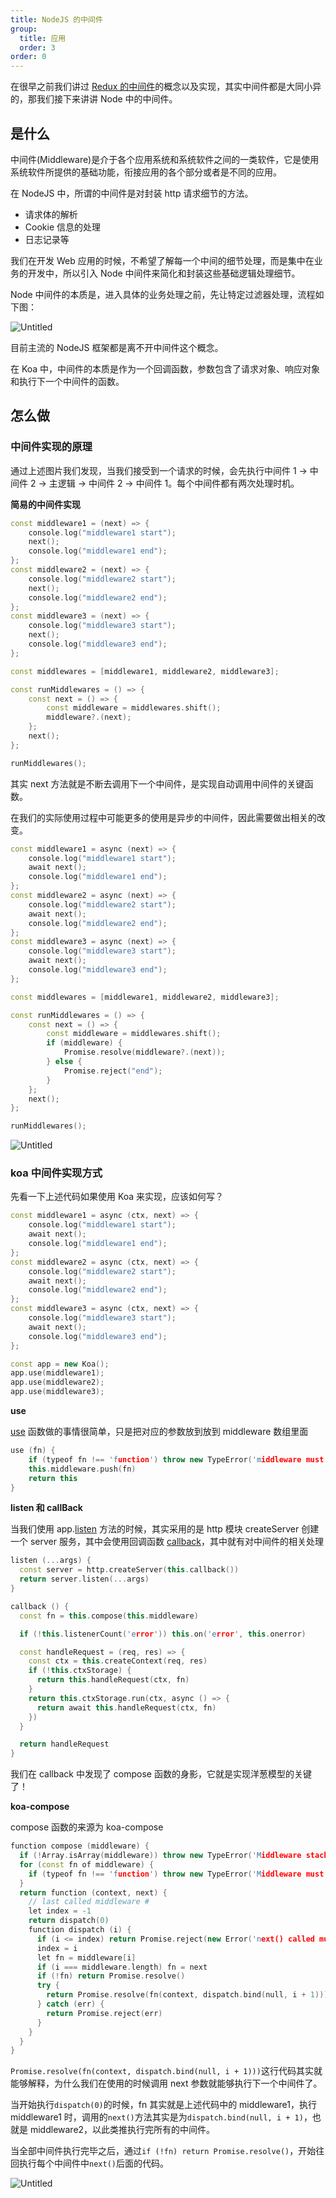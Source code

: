 ```yaml
---
title: NodeJS 的中间件
group:
  title: 应用
  order: 3
order: 0
---
```


在很早之前我们讲过 [Redux 的中间件](/react/redux#redux-middleware)的概念以及实现，其实中间件都是大同小异的，那我们接下来讲讲 Node 中的中间件。

## 是什么

中间件(Middleware)是介于各个应用系统和系统软件之间的一类软件，它是使用系统软件所提供的基础功能，衔接应用的各个部分或者是不同的应用。

在 NodeJS 中，所谓的中间件是对封装 http 请求细节的方法。

- 请求体的解析
- Cookie 信息的处理
- 日志记录等

我们在开发 Web 应用的时候，不希望了解每一个中间的细节处理，而是集中在业务的开发中，所以引入 Node 中间件来简化和封装这些基础逻辑处理细节。

Node 中间件的本质是，进入具体的业务处理之前，先让特定过滤器处理，流程如下图：

![Untitled](/blog/imgs/middlewareForNodeJS/Untitled.png)

目前主流的 NodeJS 框架都是离不开中间件这个概念。

在 Koa 中，中间件的本质是作为一个回调函数，参数包含了请求对象、响应对象和执行下一个中间件的函数。

## 怎么做

### 中间件实现的原理

通过上述图片我们发现，当我们接受到一个请求的时候，会先执行中间件 1 → 中间件 2 → 主逻辑 → 中间件 2 → 中间件 1。每个中间件都有两次处理时机。

**简易的中间件实现**

```cpp
const middleware1 = (next) => {
    console.log("middleware1 start");
    next();
    console.log("middleware1 end");
};
const middleware2 = (next) => {
    console.log("middleware2 start");
    next();
    console.log("middleware2 end");
};
const middleware3 = (next) => {
    console.log("middleware3 start");
    next();
    console.log("middleware3 end");
};

const middlewares = [middleware1, middleware2, middleware3];

const runMiddlewares = () => {
    const next = () => {
        const middleware = middlewares.shift();
        middleware?.(next);
    };
    next();
};

runMiddlewares();
```

其实 next 方法就是不断去调用下一个中间件，是实现自动调用中间件的关键函数。

在我们的实际使用过程中可能更多的使用是异步的中间件，因此需要做出相关的改变。

```cpp
const middleware1 = async (next) => {
    console.log("middleware1 start");
    await next();
    console.log("middleware1 end");
};
const middleware2 = async (next) => {
    console.log("middleware2 start");
    await next();
    console.log("middleware2 end");
};
const middleware3 = async (next) => {
    console.log("middleware3 start");
    await next();
    console.log("middleware3 end");
};

const middlewares = [middleware1, middleware2, middleware3];

const runMiddlewares = () => {
    const next = () => {
        const middleware = middlewares.shift();
        if (middleware) {
            Promise.resolve(middleware?.(next));
        } else {
            Promise.reject("end");
        }
    };
    next();
};

runMiddlewares();
```

![Untitled](/blog/imgs/middlewareForNodeJS/Untitled%201.png)

### koa 中间件实现方式

先看一下上述代码如果使用 Koa 来实现，应该如何写？

```cpp
const middleware1 = async (ctx, next) => {
    console.log("middleware1 start");
    await next();
    console.log("middleware1 end");
};
const middleware2 = async (ctx, next) => {
    console.log("middleware2 start");
    await next();
    console.log("middleware2 end");
};
const middleware3 = async (ctx, next) => {
    console.log("middleware3 start");
    await next();
    console.log("middleware3 end");
};

const app = new Koa();
app.use(middleware1);
app.use(middleware2);
app.use(middleware3);
```

**use**

[use](https://github.com/koajs/koa/blob/master/lib/application.js#L140) 函数做的事情很简单，只是把对应的参数放到放到 middleware 数组里面

```cpp
use (fn) {
	if (typeof fn !== 'function') throw new TypeError('middleware must be a function!')
	this.middleware.push(fn)
	return this
}
```

**listen 和 callBack**

当我们使用 app.[listen](https://github.com/koajs/koa/blob/master/lib/application.js#L97) 方法的时候，其实采用的是 http 模块 createServer 创建一个 server 服务，其中会使用回调函数 [callback](https://github.com/koajs/koa/blob/master/lib/application.js#L155C4)，其中就有对中间件的相关处理

```cpp
listen (...args) {
  const server = http.createServer(this.callback())
  return server.listen(...args)
}

callback () {
  const fn = this.compose(this.middleware)

  if (!this.listenerCount('error')) this.on('error', this.onerror)

  const handleRequest = (req, res) => {
    const ctx = this.createContext(req, res)
    if (!this.ctxStorage) {
      return this.handleRequest(ctx, fn)
    }
    return this.ctxStorage.run(ctx, async () => {
      return await this.handleRequest(ctx, fn)
    })
  }

  return handleRequest
}
```

我们在 callback 中发现了 compose 函数的身影，它就是实现洋葱模型的关键了！

**koa-compose**

compose 函数的来源为 koa-compose

```cpp
function compose (middleware) {
  if (!Array.isArray(middleware)) throw new TypeError('Middleware stack must be an array!')
  for (const fn of middleware) {
    if (typeof fn !== 'function') throw new TypeError('Middleware must be composed of functions!')
  }
  return function (context, next) {
    // last called middleware #
    let index = -1
    return dispatch(0)
    function dispatch (i) {
      if (i <= index) return Promise.reject(new Error('next() called multiple times'))
      index = i
      let fn = middleware[i]
      if (i === middleware.length) fn = next
      if (!fn) return Promise.resolve()
      try {
        return Promise.resolve(fn(context, dispatch.bind(null, i + 1)))
      } catch (err) {
        return Promise.reject(err)
      }
    }
  }
}
```

`Promise.resolve(fn(context, dispatch.bind(null, i + 1)))`这行代码其实就能够解释，为什么我们在使用的时候调用 next 参数就能够执行下一个中间件了。

当开始执行`dispatch(0)`的时候，fn 其实就是上述代码中的 middleware1，执行 middleware1 时，调用的`next()`方法其实是为`dispatch.bind(null, i + 1)`，也就是 middleware2，以此类推执行完所有的中间件。

当全部中间件执行完毕之后，通过`if (!fn) return Promise.resolve()`，开始往回执行每个中间件中`next()`后面的代码。

![Untitled](/blog/imgs/middlewareForNodeJS/Untitled%202.png)
